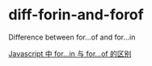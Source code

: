 # diff-forin-and-forof
Difference between for...of and for...in

[Javascript 中 for…in 与 for…of 的区别](https://waynegong.cn/2021/02/difference-between-forin-and-forof/)